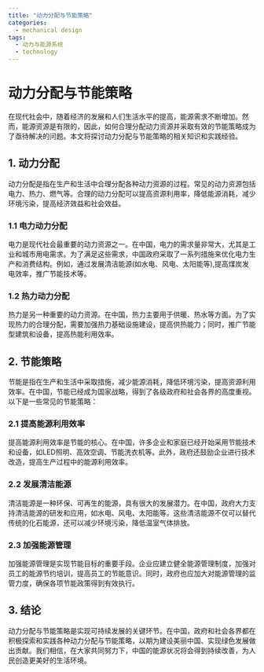 ```yaml
---  
title: "动力分配与节能策略"  
categories:  
  - mechanical design  
tags: 
  - 动力与能源系统 
  - technology  
---  
```


# 动力分配与节能策略

在现代社会中，随着经济的发展和人们生活水平的提高，能源需求不断增加。然而，能源资源是有限的，因此，如何合理分配动力资源并采取有效的节能策略成为了亟待解决的问题。本文将探讨动力分配与节能策略的相关知识和实践经验。

## 1. 动力分配

动力分配是指在生产和生活中合理分配各种动力资源的过程。常见的动力资源包括电力、热力、燃气等。合理的动力分配可以提高资源利用率，降低能源消耗，减少环境污染，提高经济效益和社会效益。

### 1.1 电力动力分配

电力是现代社会最重要的动力资源之一。在中国，电力的需求量非常大，尤其是工业和城市用电需求。为了满足这些需求，中国政府采取了一系列措施来优化电力生产和消费结构。例如，通过发展清洁能源(如水电、风电、太阳能等),提高煤炭发电效率，推广节能技术等。

### 1.2 热力动力分配

热力是另一种重要的动力资源。在中国，热力主要用于供暖、热水等方面。为了实现热力的合理分配，需要加强热力基础设施建设，提高供热能力；同时，推广节能型建筑和设备，提高热能利用效率。

## 2. 节能策略

节能是指在生产和生活中采取措施，减少能源消耗，降低环境污染，提高资源利用效率。在中国，节能已经成为国家战略，得到了各级政府和社会各界的高度重视。以下是一些常见的节能策略：

### 2.1 提高能源利用效率

提高能源利用效率是节能的核心。在中国，许多企业和家庭已经开始采用节能技术和设备，如LED照明、高效空调、节能洗衣机等。此外，政府还鼓励企业进行技术改造，提高生产过程中的能源利用效率。

### 2.2 发展清洁能源

清洁能源是一种环保、可再生的能源，具有很大的发展潜力。在中国，政府大力支持清洁能源的研发和应用，如水电、风电、太阳能等。这些清洁能源不仅可以替代传统的化石能源，还可以减少环境污染，降低温室气体排放。

### 2.3 加强能源管理

加强能源管理是实现节能目标的重要手段。企业应建立健全能源管理制度，加强对员工的能源节约培训，提高员工的节能意识。同时，政府也应加大对能源管理的监管力度，确保各项节能政策得到有效执行。

## 3. 结论

动力分配与节能策略是实现可持续发展的关键环节。在中国，政府和社会各界都在积极探索和实践各种动力分配与节能策略，以期为建设美丽中国、实现绿色发展做出贡献。我们相信，在大家共同努力下，中国的能源状况将会得到持续改善，为人民创造更美好的生活环境。 
